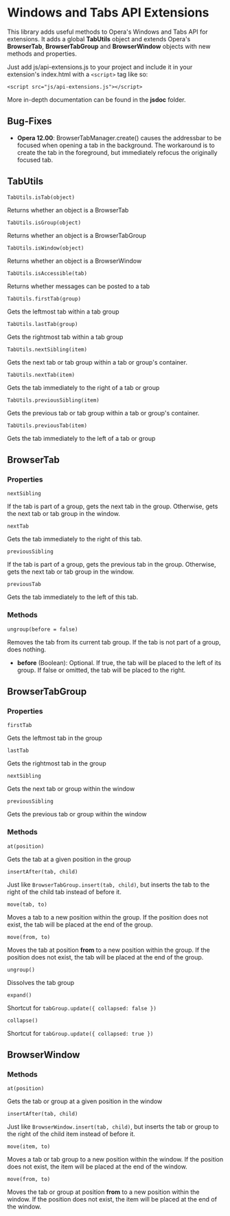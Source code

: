 # Windows and Tabs API Extensions

This library adds useful methods to Opera's Windows and Tabs API for extensions.
It adds a global **TabUtils** object and extends Opera's **BrowserTab**,
**BrowserTabGroup** and **BrowserWindow** objects with new methods and properties.

Just add js/api-extensions.js to your project and include it in your 
extension's index.html with a `<script>` tag like so:

	<script src="js/api-extensions.js"></script>

More in-depth documentation can be found in the **jsdoc** folder.

## Bug-Fixes

* **Opera 12.00**: BrowserTabManager.create() causes the addressbar to be 
focused when opening a tab in the background. The workaround is to create the
tab in the foreground, but immediately refocus the originally focused tab.

## TabUtils

	TabUtils.isTab(object)
Returns whether an object is a BrowserTab

	TabUtils.isGroup(object)
Returns whether an object is a BrowserTabGroup

	TabUtils.isWindow(object)
Returns whether an object is a BrowserWindow

	TabUtils.isAccessible(tab)
Returns whether messages can be posted to a tab

	TabUtils.firstTab(group)
Gets the leftmost tab within a tab group

	TabUtils.lastTab(group)
Gets the rightmost tab within a tab group

	TabUtils.nextSibling(item)
Gets the next tab or tab group within a tab or group's container.

	TabUtils.nextTab(item)
Gets the tab immediately to the right of a tab or group

	TabUtils.previousSibling(item)
Gets the previous tab or tab group within a tab or group's container.

	TabUtils.previousTab(item)
Gets the tab immediately to the left of a tab or group

## BrowserTab

### Properties
	nextSibling
If the tab is part of a group, gets the next tab in the group. 
Otherwise, gets the next tab or tab group in the window.

	nextTab
Gets the tab immediately to the right of this tab.

	previousSibling
If the tab is part of a group, gets the previous tab in the group. 
Otherwise, gets the next tab or tab group in the window.

	previousTab
Gets the tab immediately to the left of this tab.

### Methods
	ungroup(before = false)
Removes the tab from its current tab group. 
If the tab is not part of a group, does nothing.

* **before** (Boolean): Optional. If true, the tab will be placed to the left of
its group. If false or omitted, the tab will be placed to the right.

## BrowserTabGroup

### Properties
	firstTab
Gets the leftmost tab in the group

	lastTab
Gets the rightmost tab in the group

	nextSibling
Gets the next tab or group within the window

	previousSibling
Gets the previous tab or group within the window

### Methods
	at(position)
Gets the tab at a given position in the group

	insertAfter(tab, child)
Just like `BrowserTabGroup.insert(tab, child)`, but inserts the tab to the
right of the child tab instead of before it.

	move(tab, to)
Moves a tab to a new position within the group. 
If the position does not exist, the tab will be placed at the end of the group.

	move(from, to)
Moves the tab at position **from** to a new position within the group.
If the position does not exist, the tab will be placed at the end of the group.

	ungroup()
Dissolves the tab group

	expand()
Shortcut for `tabGroup.update({ collapsed: false })`

	collapse()
Shortcut for `tabGroup.update({ collapsed: true })`

## BrowserWindow

### Methods
	at(position)
Gets the tab or group at a given position in the window

	insertAfter(tab, child)
Just like `BrowserWindow.insert(tab, child)`, but inserts the tab or group to 
the right of the child item instead of before it.

	move(item, to)
Moves a tab or tab group to a new position within the window. 
If the position does not exist, the item will be placed at the end of the window.

	move(from, to)
Moves the tab or group at position **from** to a new position within the window.
If the position does not exist, the item will be placed at the end of the window.
